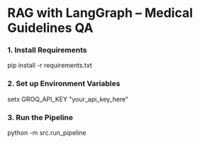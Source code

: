 # RAG with LangGraph – Medical Guidelines QA

### 1. Install Requirements

pip install -r requirements.txt


### 2. Set up Environment Variables

setx GROQ_API_KEY "your_api_key_here" 


### 3. Run the Pipeline

python -m src.run_pipeline